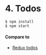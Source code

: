 # 4. Todos

```
$ npm install
$ npm start
```

#### Compare to

* [Redux todos](https://github.com/reactjs/redux/tree/master/examples/todos)
